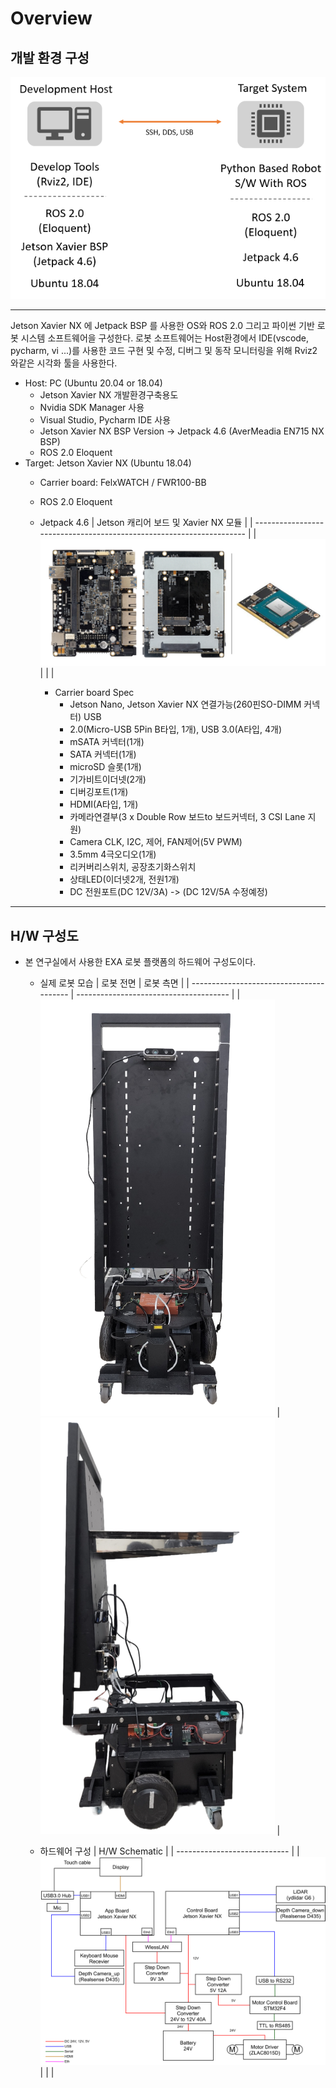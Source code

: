 Overview
========


개발 환경 구성
------

<!-- <img src="../image/develop_system_overview.png" width="400px" height="400px" title="타이틀 ?" alt="develop_system_overview"></img> -->
![dev_env](../image/develop_system_overview.png)
- - -
Jetson Xavier NX 에 Jetpack BSP 를 사용한 OS와 ROS 2.0 그리고 파이썬 기반 로봇 시스템 소프트웨어을 구성한다.
로봇 소프트웨어는 Host환경에서 IDE(vscode, pycharm, vi ...)를 사용한 코드 구현 및 수정, 디버그 및 동작 모니터링을 위해 Rviz2 와같은 시각화 툴을 사용한다.

- Host: PC (Ubuntu 20.04 or 18.04)
  - Jetson Xavier NX 개발환경구축용도
  - Nvidia SDK Manager 사용
  - Visual Studio, Pycharm IDE 사용
  - Jetson Xavier NX BSP Version -\> Jetpack 4.6 (AverMeadia EN715 NX BSP)
  - ROS 2.0 Eloquent 
- Target: Jetson Xavier NX (Ubuntu 18.04)
  - Carrier board: FelxWATCH / FWR100-BB
  - ROS 2.0 Eloquent 
  - Jetpack 4.6
    | Jetson 캐리어 보드 및 Xavier NX 모듈                                 |
    | -------------------------------------------------------------------- |
    | ![jetson_carrier_and_xavier](../image/jetson_carrier_and_xavier.png) |
    | <!--                                                                 | <img src="../image/jetson_carrier_and_xavier.png" width="1200px" height="800px" title="타이틀 ?" alt="jetson_carrier_and_xavier"></img> | --> |
    
    - Carrier board Spec
      - Jetson Nano, Jetson Xavier NX 연결가능(260핀SO-DIMM 커넥터)  USB
      - 2.0(Micro-USB 5Pin B타입, 1개), USB 3.0(A타입, 4개)
      - mSATA 커넥터(1개)
      - SATA 커넥터(1개)
      - microSD 슬롯(1개)
      - 기가비트이더넷(2개)
      - 디버깅포트(1개)
      - HDMI(A타입, 1개)
      - 카메라연결부(3 x Double Row 보드to 보드커넥터, 3 CSI Lane 지원)
      - Camera CLK, I2C, 제어, FAN제어(5V PWM)
      - 3.5mm 4극오디오(1개)
      - 리커버리스위치, 공장초기화스위치
      - 상태LED(이더넷2개, 전원1개)
      - DC 전원포트(DC 12V/3A) -\> (DC 12V/5A 수정예정)


- - - 

H/W 구성도
------

- 본 연구실에서 사용한 EXA 로봇 플랫폼의 하드웨어 구성도이다.
  - 실제 로봇 모습
    | 로봇 전면                                | 로봇 측면                              |
    | ---------------------------------------- | -------------------------------------- |
    | ![robot_front](../image/robot_front.png) | ![robot_side](../image/robot_side.png) |


  
  - 하드웨어 구성
    | H/W Schematic                |
    | ---------------------------- |
    | ![hw_11](../image/hw_11.png) |
    | <!--                         | <img src="../image/hw_2rs.png" width="1200px" height="800px" title="타이틀 ?" alt="hw_2rs"></img> | --> |
    
